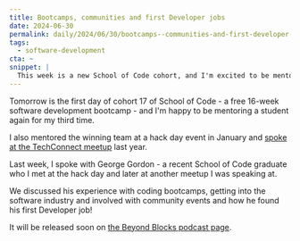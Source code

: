 ```yaml
---
title: Bootcamps, communities and first Developer jobs
date: 2024-06-30
permalink: daily/2024/06/30/bootcamps--communities-and-first-developer-jobs
tags:
  - software-development
cta: ~
snippet: |
  This week is a new School of Code cohort, and I'm excited to be mentoring again.
---
```


Tomorrow is the first day of cohort 17 of School of Code - a free 16-week software development bootcamp - and I'm happy to be mentoring a student again for my third time.

I also mentored the winning team at a hack day event in January and [spoke at the TechConnect meetup][0] last year.

Last week, I spoke with George Gordon - a recent School of Code graduate who I met at the hack day and later at another meetup I was speaking at.

We discussed his experience with coding bootcamps, getting into the software industry and involved with community events and how he found his first Developer job!

It will be released soon on [the Beyond Blocks podcast page][1].

[0]: {{site.url}}/presentations/communities-contribution
[1]: {{site.url}}/podcast
